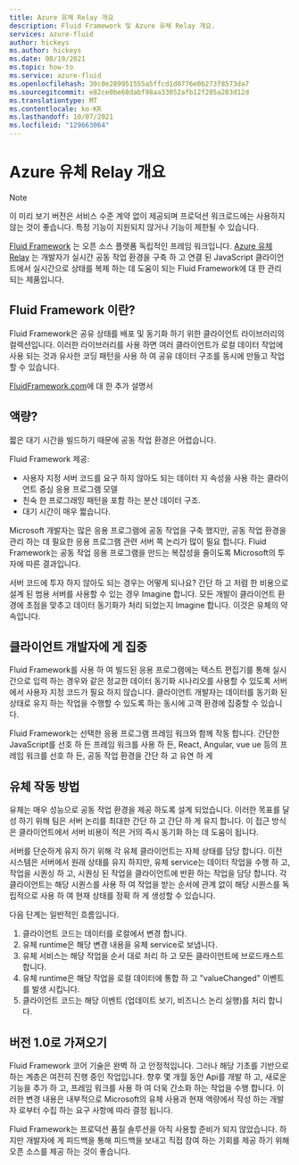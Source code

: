 ```yaml
---
title: Azure 유체 Relay 개요
description: Fluid Framework 및 Azure 유체 Relay 개요.
services: azure-fluid
author: hickeys
ms.author: hickeys
ms.date: 08/19/2021
ms.topic: how-to
ms.service: azure-fluid
ms.openlocfilehash: 30c0e289951555a5ffcd1d0776e0b273f8573da7
ms.sourcegitcommit: e82ce0be68dabf98aa33052afb12f205a203d12d
ms.translationtype: MT
ms.contentlocale: ko-KR
ms.lasthandoff: 10/07/2021
ms.locfileid: "129663064"
---
```

# <a name="azure-fluid-relay-overview"></a>Azure 유체 Relay 개요

> [!NOTE]
> 이 미리 보기 버전은 서비스 수준 계약 없이 제공되며 프로덕션 워크로드에는 사용하지 않는 것이 좋습니다. 특정 기능이 지원되지 않거나 기능이 제한될 수 있습니다.

[Fluid Framework](https://fluidframework.com/) 는 오픈 소스 플랫폼 독립적인 프레임 워크입니다. [Azure 유체 Relay](../overview/overview.md) 는 개발자가 실시간 공동 작업 환경을 구축 하 고 연결 된 JavaScript 클라이언트에서 실시간으로 상태를 복제 하는 데 도움이 되는 Fluid Framework에 대 한 관리 되는 제품입니다.

## <a name="what-is-the-fluid-framework"></a>Fluid Framework 이란?

Fluid Framework은 공유 상태를 배포 및 동기화 하기 위한 클라이언트 라이브러리의 컬렉션입니다. 이러한 라이브러리를 사용 하면 여러 클라이언트가 로컬 데이터 작업에 사용 되는 것과 유사한 코딩 패턴을 사용 하 여 공유 데이터 구조를 동시에 만들고 작업할 수 있습니다.

[FluidFramework.com](https://fluidframework.com)에 대 한 추가 설명서

## <a name="why-fluid"></a>액량?

짧은 대기 시간을 빌드하기 때문에 공동 작업 환경은 어렵습니다.

Fluid Framework 제공:

- 사용자 지정 서버 코드를 요구 하지 않아도 되는 데이터 지 속성을 사용 하는 클라이언트 중심 응용 프로그램 모델
- 친숙 한 프로그래밍 패턴을 포함 하는 분산 데이터 구조.
- 대기 시간이 매우 짧습니다.

Microsoft 개발자는 많은 응용 프로그램에 공동 작업을 구축 했지만, 공동 작업 환경을 관리 하는 데 필요한 응용 프로그램 관련 서버 쪽 논리가 많이 필요 합니다. Fluid Framework는 공동 작업 응용 프로그램을 만드는 복잡성을 줄이도록 Microsoft의 투자에 따른 결과입니다.

서버 코드에 투자 하지 않아도 되는 경우는 어떻게 되나요? 간단 하 고 저렴 한 비용으로 설계 된 범용 서버를 사용할 수 있는 경우 Imagine 합니다. 모든 개발이 클라이언트 환경에 초점을 맞추고 데이터 동기화가 처리 되었는지 Imagine 합니다. 이것은 유체의 약속입니다.

## <a name="focused-on-the-client-developer"></a>클라이언트 개발자에 게 집중

Fluid Framework를 사용 하 여 빌드된 응용 프로그램에는 텍스트 편집기를 통해 실시간으로 입력 하는 경우와 같은 정교한 데이터 동기화 시나리오를 사용할 수 있도록 서버에서 사용자 지정 코드가 필요 하지 않습니다. 클라이언트 개발자는 데이터를 동기화 된 상태로 유지 하는 작업을 수행할 수 있도록 하는 동시에 고객 환경에 집중할 수 있습니다.

Fluid Framework는 선택한 응용 프로그램 프레임 워크와 함께 작동 합니다. 간단한 JavaScript를 선호 하 든 프레임 워크를 사용 하 든, React, Angular, vue ue 등의 프레임 워크를 선호 하 든, 공동 작업 환경을 간단 하 고 유연 하 게

## <a name="how-fluid-works"></a>유체 작동 방법

유체는 매우 성능으로 공동 작업 환경을 제공 하도록 설계 되었습니다. 이러한 목표를 달성 하기 위해 팀은 서버 논리를 최대한 간단 하 고 간단 하 게 유지 합니다. 이 접근 방식은 클라이언트에서 서버 비용이 적은 거의 즉시 동기화 하는 데 도움이 됩니다.

서버를 단순하게 유지 하기 위해 각 유체 클라이언트는 자체 상태를 담당 합니다. 이전 시스템은 서버에서 원래 상태를 유지 하지만, 유체 service는 데이터 작업을 수행 하 고, 작업을 시퀀싱 하 고, 시퀀싱 된 작업을 클라이언트에 반환 하는 작업을 담당 합니다. 각 클라이언트는 해당 시퀀스를 사용 하 여 작업을 받는 순서에 관계 없이 해당 시퀀스를 독립적으로 사용 하 여 현재 상태를 정확 하 게 생성할 수 있습니다.

다음 단계는 일반적인 흐름입니다.

1. 클라이언트 코드는 데이터를 로컬에서 변경 합니다.
1. 유체 runtime은 해당 변경 내용을 유체 service로 보냅니다.
1. 유체 서비스는 해당 작업을 순서 대로 처리 하 고 모든 클라이언트에 브로드캐스트합니다.
1. 유체 runtime은 해당 작업을 로컬 데이터에 통합 하 고 "valueChanged" 이벤트를 발생 시킵니다.
1. 클라이언트 코드는 해당 이벤트 (업데이트 보기, 비즈니스 논리 실행)를 처리 합니다.

## <a name="getting-to-version-10"></a>버전 1.0로 가져오기

Fluid Framework 코어 기술은 완벽 하 고 안정적입니다. 그러나 해당 기초를 기반으로 하는 계층은 여전히 진행 중인 작업입니다. 향후 몇 개월 동안 Api를 개발 하 고, 새로운 기능을 추가 하 고, 프레임 워크를 사용 하 여 더욱 간소화 하는 작업을 수행 합니다. 이러한 변경 내용은 내부적으로 Microsoft의 유체 사용과 현재 액량에서 작성 하는 개발자 로부터 수집 하는 요구 사항에 따라 결정 됩니다.

Fluid Framework는 프로덕션 품질 솔루션을 아직 사용할 준비가 되지 않았습니다. 하지만 개발자에 게 피드백을 통해 피드백을 보내고 직접 참여 하는 기회를 제공 하기 위해 오픈 소스를 제공 하는 것이 좋습니다.
